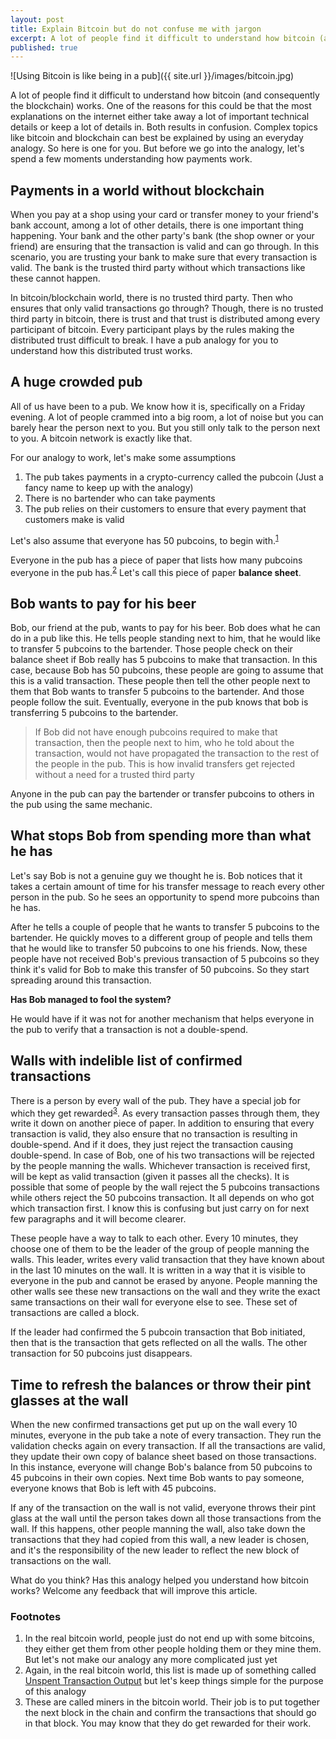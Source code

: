 ```yaml
---
layout: post
title: Explain Bitcoin but do not confuse me with jargon
excerpt: A lot of people find it difficult to understand how bitcoin (and consequently the blockchain) works. One of the reasons for this could be that the most explanations on the internet either take away a lot of important technical details or keep a lot of details in. Both results in confusion. Complex topics like bitcoin and blockchain can best be explained by using an everyday analogy. So here is one for you.
published: true
---
```

![Using Bitcoin is like being in a pub]({{ site.url }}/images/bitcoin.jpg)

A lot of people find it difficult to understand how bitcoin (and consequently the blockchain) works. One of the reasons for this could be that the most explanations on the internet either take away a lot of important technical details or keep a lot of details in. Both results in confusion. Complex topics like bitcoin and blockchain can best be explained by using an everyday analogy. So here is one for you. But before we go into the analogy, let's spend a few moments understanding how payments work. 

## Payments in a world without blockchain
When you pay at a shop using your card or transfer money to your friend's bank account, among a lot of other details, there is one important thing happening. Your bank and the other party's bank (the shop owner or your friend) are ensuring that the transaction is valid and can go through. In this scenario, you are trusting your bank to make sure that every transaction is valid. The bank is the trusted third party without which transactions like these cannot happen. 

In bitcoin/blockchain world, there is no trusted third party. Then who ensures that only valid transactions go through? Though, there is no trusted third party in bitcoin, there is trust and that trust is distributed among every participant of bitcoin. Every participant plays by the rules making the distributed trust difficult to break. I have a pub analogy for you to understand how this distributed trust works.  

## A huge crowded pub
All of us have been to a pub. We know how it is, specifically on a Friday evening. A lot of people crammed into a big room, a lot of noise but you can barely hear the person next to you. But you still only talk to the person next to you. A bitcoin network is exactly like that. 

For our analogy to work, let's make some assumptions

1. The pub takes payments in a crypto-currency called the pubcoin (Just a fancy name to keep up with the analogy)
2. There is no bartender who can take payments
3. The pub relies on their customers to ensure that every payment that customers make is valid

Let's also assume that everyone has 50 pubcoins, to begin with.<sup><a href="#footnotes">1</a></sup>

Everyone in the pub has a piece of paper that lists how many pubcoins everyone in the pub has.<sup><a href="#footnotes">2</a></sup> Let's call this piece of paper __balance sheet__.

## Bob wants to pay for his beer
Bob, our friend at the pub, wants to pay for his beer. Bob does what he can do in a pub like this. He tells people standing next to him, that he would like to transfer 5 pubcoins to the bartender. Those people check on their balance sheet if Bob really has 5 pubcoins to make that transaction. In this case, because Bob has 50 pubcoins, these people are going to assume that this is a valid transaction. These people then tell the other people next to them that Bob wants to transfer 5 pubcoins to the bartender. And those people follow the suit. Eventually, everyone in the pub knows that bob is transferring 5 pubcoins to the bartender. 

> If Bob did not have enough pubcoins required to make that transaction, then the people next to him, who he told about the transaction, would not have propagated the transaction to the rest of the people in the pub. This is how invalid transfers get rejected without a need for a trusted third party

Anyone in the pub can pay the bartender or transfer pubcoins to others in the pub using the same mechanic. 

## What stops Bob from spending more than what he has
Let's say Bob is not a genuine guy we thought he is. Bob notices that it takes a certain amount of time for his transfer message to reach every other person in the pub. So he sees an opportunity to spend more pubcoins than he has. 

After he tells a couple of people that he wants to transfer 5 pubcoins to the bartender. He quickly moves to a different group of people and tells them that he would like to transfer 50 pubcoins to one his friends. Now, these people have not received Bob's previous transaction of 5 pubcoins so they think it's valid for Bob to make this transfer of 50 pubcoins. So they start spreading around this transaction. 

__Has Bob managed to fool the system?__

He would have if it was not for another mechanism that helps everyone in the pub to verify that a transaction is not a double-spend. 

## Walls with indelible list of confirmed transactions
There is a person by every wall of the pub. They have a special job for which they get rewarded<sup><a href="#footnotes">3</a></sup>. As every transaction passes through them, they write it down on another piece of paper. In addition to ensuring that every transaction is valid, they also ensure that no transaction is resulting in double-spend. And if it does, they just reject the transaction causing double-spend. In case of Bob, one of his two transactions will be rejected by the people manning the walls. Whichever transaction is received first, will be kept as valid transaction (given it passes all the checks). It is possible that some of people by the wall reject the 5 pubcoins transactions while others reject the 50 pubcoins transaction. It all depends on who got which transaction first. I know this is confusing but just carry on for next few paragraphs and it will become clearer.  

These people have a way to talk to each other. Every 10 minutes, they choose one of them to be the leader of the group of people manning the walls. This leader, writes every valid transaction that they have known about in the last 10 minutes on the wall. It is written in a way that it is visible to everyone in the pub and cannot be erased by anyone. People manning the other walls see these new transactions on the wall and they write the exact same transactions on their wall for everyone else to see. These set of transactions are called a block. 

If the leader had confirmed the 5 pubcoin transaction that Bob initiated, then that is the transaction that gets reflected on all the walls. The other transaction for 50 pubcoins just disappears. 

## Time to refresh the balances or throw their pint glasses at the wall
When the new confirmed transactions get put up on the wall every 10 minutes, everyone in the pub take a note of every transaction. They run the validation checks again on every transaction. If all the transactions are valid, they update their own copy of balance sheet based on those transactions. In this instance, everyone will change Bob's balance from 50 pubcoins to 45 pubcoins in their own copies. Next time Bob wants to pay someone, everyone knows that Bob is left with 45 pubcoins.  

If any of the transaction on the wall is not valid, everyone throws their pint glass at the wall until the person takes down all those transactions from the wall. If this happens, other people manning the wall, also take down the transactions that they had copied from this wall,  a new leader is chosen, and it's the responsibility of the new leader to reflect the new block of transactions on the wall. 

What do you think? Has this analogy helped you understand how bitcoin works? Welcome any feedback that will improve this article. 

### Footnotes
1. In the real bitcoin world, people just do not end up with some bitcoins, they either get them from other people holding them or they mine them. But let's not make our analogy any more complicated just yet
2. Again, in the real bitcoin world, this list is made up of something called [Unspent Transaction Output](https://bitcoin.org/en/glossary/unspent-transaction-output) but let's keep things simple for the purpose of this analogy
3. These are called miners in the bitcoin world. Their job is to put together the next block in the chain and confirm the transactions that should go in that block. You may know that they do get rewarded for their work. 